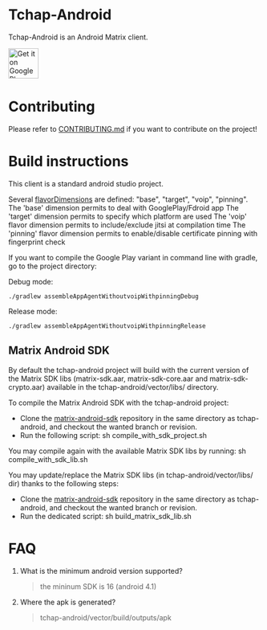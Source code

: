 Tchap-Android
============

 Tchap-Android is an Android Matrix client.

 [<img src="https://play.google.com/intl/en_us/badges/images/generic/en_badge_web_generic.png" alt="Get it on Google Play" height="60">](https://play.google.com/store/apps/details?id=fr.gouv.tchap.a)

Contributing
============

Please refer to [CONTRIBUTING.md](https://github.com/dinsic-pim/tchap-android/blob/develop/CONTRIBUTING.md) if you want to contribute on the project!

Build instructions
==================

This client is a standard android studio project.

Several [flavorDimensions](https://github.com/dinsic-pim/tchap-android/blob/develop/vector/build.gradle#L143) are defined: "base", "target", "voip", "pinning".
The 'base' dimension permits to deal with GooglePlay/Fdroid app
The 'target' dimension permits to specify which platform are used
The 'voip' flavor dimension permits to include/exclude jitsi at compilation time
The 'pinning' flavor dimension permits to enable/disable certificate pinning with fingerprint check

If you want to compile the Google Play variant in command line with gradle, go to the project directory:

Debug mode:

`./gradlew assembleAppAgentWithoutvoipWithpinningDebug`

Release mode:

`./gradlew assembleAppAgentWithoutvoipWithpinningRelease`


Matrix Android SDK 
------------------

By default the tchap-android project will build with the current version of the Matrix SDK libs (matrix-sdk.aar, matrix-sdk-core.aar and matrix-sdk-crypto.aar) available in the tchap-android/vector/libs/ directory.

To compile the Matrix Android SDK with the tchap-android project:
- Clone the [matrix-android-sdk](https://github.com/matrix-org/matrix-android-sdk) repository in the same directory as tchap-android, and checkout the wanted branch or revision.
- Run the following script:
sh compile_with_sdk_project.sh

You may compile again with the available Matrix SDK libs by running:
sh compile_with_sdk_lib.sh

You may update/replace the Matrix SDK libs (in tchap-android/vector/libs/ dir) thanks to the following steps:
- Clone the [matrix-android-sdk](https://github.com/matrix-org/matrix-android-sdk) repository in the same directory as tchap-android, and checkout the wanted branch or revision.
- Run the dedicated script:
sh build_matrix_sdk_lib.sh

FAQ
===

1. What is the minimum android version supported?

    > the mininum SDK is 16 (android 4.1)

2. Where the apk is generated?

	> tchap-android/vector/build/outputs/apk
